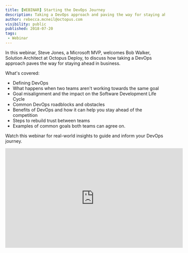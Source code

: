```yaml
---
title: [WEBINAR] Starting the DevOps Journey
description: Taking a DevOps approach and paving the way for staying ahead in business
author: rebecca.mcneil@octopus.com
visibility: public
published: 2018-07-20
tags:
 - Webinar
---
```



In this webinar, Steve Jones, a Microsoft MVP, welcomes Bob Walker, Solution Architect at Octopus Deploy, to discuss how taking a DevOps approach paves the way for staying ahead in business.

What's covered: 
* Defining DevOps 
* What happens when two teams aren't working towards the same goal
* Goal misalignment and the impact on the Software Development Life Cycle
* Common DevOps roadblocks and obstacles 
* Benefits of DevOps and how it can help you stay ahead of the competition
* Steps to rebuild trust between teams 
* Examples of common goals both teams can agree on. 

Watch this webinar for real-world insights to guide and inform your DevOps journey.

<iframe width="560" height="315"  src="https://www.youtube.com/embed/uxvhNdgh-20" frameborder="0" allowfullscreen></iframe>
